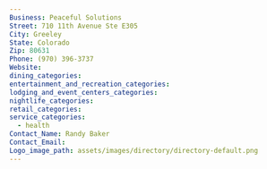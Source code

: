 ```yaml
---
Business: Peaceful Solutions
Street: 710 11th Avenue Ste E305
City: Greeley
State: Colorado
Zip: 80631
Phone: (970) 396-3737
Website:
dining_categories:
entertainment_and_recreation_categories:
lodging_and_event_centers_categories:
nightlife_categories:
retail_categories:
service_categories:
  - health
Contact_Name: Randy Baker
Contact_Email:
Logo_image_path: assets/images/directory/directory-default.png
---
```



